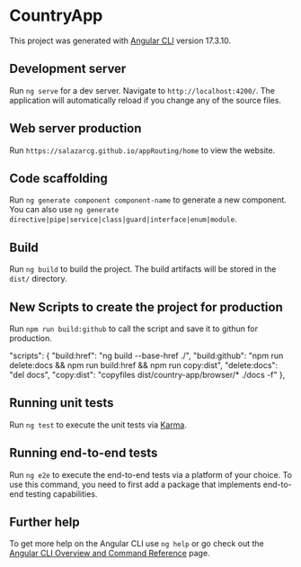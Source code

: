 # CountryApp

This project was generated with [Angular CLI](https://github.com/angular/angular-cli) version 17.3.10.

## Development server

Run `ng serve` for a dev server. Navigate to `http://localhost:4200/`. The application will automatically reload if you change any of the source files.

## Web server production

Run `https://salazarcg.github.io/appRouting/home` to view the website.

## Code scaffolding

Run `ng generate component component-name` to generate a new component. You can also use `ng generate directive|pipe|service|class|guard|interface|enum|module`.

## Build

Run `ng build` to build the project. The build artifacts will be stored in the `dist/` directory.

## New Scripts to create the project for production

Run `npm run build:github` to call the script and save it to githun for production.

"scripts": {
    "build:href": "ng build --base-href ./",
    "build:github": "npm run delete:docs && npm run build:href && npm run copy:dist",
    "delete:docs": "del docs",
    "copy:dist": "copyfiles dist/country-app/browser/* ./docs -f"
  },

## Running unit tests

Run `ng test` to execute the unit tests via [Karma](https://karma-runner.github.io).

## Running end-to-end tests

Run `ng e2e` to execute the end-to-end tests via a platform of your choice. To use this command, you need to first add a package that implements end-to-end testing capabilities.

## Further help

To get more help on the Angular CLI use `ng help` or go check out the [Angular CLI Overview and Command Reference](https://angular.io/cli) page.
